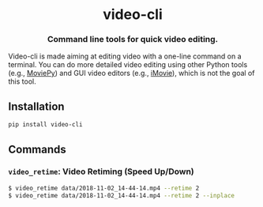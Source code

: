 <div align="center">
  <h1>video-cli</h1>
  <h3>Command line tools for quick video editing.</h3>
</div>


Video-cli is made aiming at editing video with a one-line
command on a terminal. You can do more detailed video editing using
other Python tools (e.g., [MoviePy](https://github.com/Zulko/moviepy))
and GUI video editors (e.g., [iMovie](https://www.apple.com/imovie/)),
which is not the goal of this tool.


## Installation

```bash
pip install video-cli
```


## Commands

### `video_retime`: **Video Retiming (Speed Up/Down)**

```bash
$ video_retime data/2018-11-02_14-44-14.mp4 --retime 2
$ video_retime data/2018-11-02_14-44-14.mp4 --retime 2 --inplace
```
